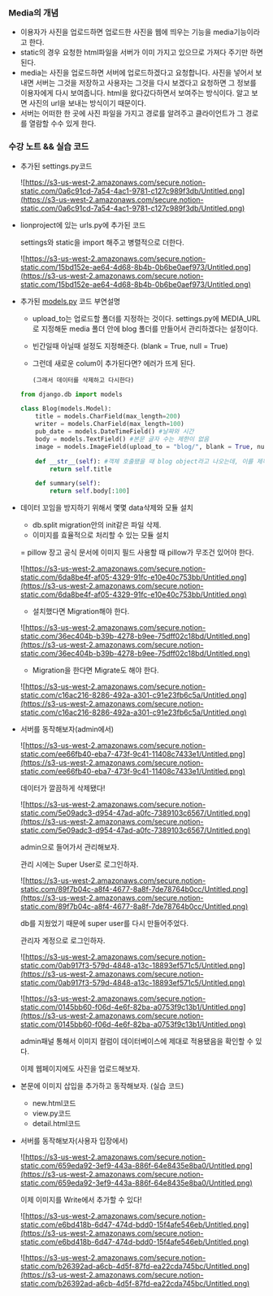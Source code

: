 ### Media의 개념

- 이용자가 사진을 업로드하면 업로드한 사진을 웹에 띄우는 기능을 media기능이라고 한다.
- static의 경우 요청한 html파일을 서버가 이미 가지고 있으므로 가져다 주기만 하면 된다.
- media는 사진을 업로드하면 서버에 업로드하겠다고 요청합니다. 사진을 넣어서 보내면 서버는 그것을 저장하고 사용자는 그것을 다시 보겠다고 요청하면 그 정보를 이용자에게 다시 보여줍니다. html을 왔다갔다하면서 보여주는 방식이다. 알고 보면 사진의 url을 보내는 방식이기 때문이다.
- 서버는 어떠한 한 곳에 사진 파일을 가지고 경로를 알려주고 클라이언트가 그 경로를 열람할 수수 있게 한다.

### 수강 노트 && 실습 코드

- 추가된 settings.py코드

    ![https://s3-us-west-2.amazonaws.com/secure.notion-static.com/0a6c91cd-7a54-4ac1-9781-c127c989f3db/Untitled.png](https://s3-us-west-2.amazonaws.com/secure.notion-static.com/0a6c91cd-7a54-4ac1-9781-c127c989f3db/Untitled.png)

- lionproject에 있는 urls.py에 추가된 코드

    settings와 static을 import 해주고 병렬적으로 더한다.

    ![https://s3-us-west-2.amazonaws.com/secure.notion-static.com/15bd152e-ae64-4d68-8b4b-0b6be0aef973/Untitled.png](https://s3-us-west-2.amazonaws.com/secure.notion-static.com/15bd152e-ae64-4d68-8b4b-0b6be0aef973/Untitled.png)

- 추가된 [models.py](http://models.py) 코드 부연설명
    - upload_to는 업로드할 폴더를 지정하는 것이다. settings.py에 MEDIA_URL로 지정해둔 media 폴더 안에 blog 폴더를 만들어서 관리하겠다는 설정이다.
    - 빈간일때 아닐때 설정도 지정해준다. (blank = True, null = True)
    - 그런데 새로운 colum이 추가된다면? 에러가 뜨게 된다.

          (그래서 데이터를 삭제하고 다시한다)

    ```python
    from django.db import models

    class Blog(models.Model):
        title = models.CharField(max_length=200)
        writer = models.CharField(max_length=100)
        pub_date = models.DateTimeField() #날짜와 시간
        body = models.TextField() #본문 글자 수는 제한이 없음
        image = models.ImageField(upload_to = "blog/", blank = True, null = True)

        def __str__(self): #객체 호출됐을 때 blog object라고 나오는데, 이를 제목으로 볼 수 있도록 해야함.
            return self.title

        def summary(self):
            return self.body[:100]
    ```

- 데이터 꼬임을 방지하기 위해서 몇몇 data삭제와 모듈 설치
    - db.split migration안의 init같은 파일 삭제.
    - 이미지를 효율적으로 처리할 수 있는 모듈 설치

    = pillow 장고 공식 문서에 이미지 필드 사용할 때 pillow가 무조건 있어야 한다.

    ![https://s3-us-west-2.amazonaws.com/secure.notion-static.com/6da8be4f-af05-4329-91fc-e10e40c753bb/Untitled.png](https://s3-us-west-2.amazonaws.com/secure.notion-static.com/6da8be4f-af05-4329-91fc-e10e40c753bb/Untitled.png)

    - 설치했다면 Migration해야 한다.

    ![https://s3-us-west-2.amazonaws.com/secure.notion-static.com/36ec404b-b39b-4278-b9ee-75dff02c18bd/Untitled.png](https://s3-us-west-2.amazonaws.com/secure.notion-static.com/36ec404b-b39b-4278-b9ee-75dff02c18bd/Untitled.png)

    - Migration을 한다면 Migrate도 해야 한다.

    ![https://s3-us-west-2.amazonaws.com/secure.notion-static.com/c16ac216-8286-492a-a301-c91e23fb6c5a/Untitled.png](https://s3-us-west-2.amazonaws.com/secure.notion-static.com/c16ac216-8286-492a-a301-c91e23fb6c5a/Untitled.png)

- 서버를 동작해보자(admin에서)

    ![https://s3-us-west-2.amazonaws.com/secure.notion-static.com/ee66fb40-eba7-473f-9c41-11408c7433e1/Untitled.png](https://s3-us-west-2.amazonaws.com/secure.notion-static.com/ee66fb40-eba7-473f-9c41-11408c7433e1/Untitled.png)

    데이터가 깔끔하게 삭제됐다!

    ![https://s3-us-west-2.amazonaws.com/secure.notion-static.com/5e09adc3-d954-47ad-a0fc-7389103c6567/Untitled.png](https://s3-us-west-2.amazonaws.com/secure.notion-static.com/5e09adc3-d954-47ad-a0fc-7389103c6567/Untitled.png)

    admin으로 들어가서 관리해보자.

    관리 시에는 Super User로 로그인하자.

    ![https://s3-us-west-2.amazonaws.com/secure.notion-static.com/89f7b04c-a8f4-4677-8a8f-7de78764b0cc/Untitled.png](https://s3-us-west-2.amazonaws.com/secure.notion-static.com/89f7b04c-a8f4-4677-8a8f-7de78764b0cc/Untitled.png)

    db를 지웠었기 때문에 super user를 다시 만들어주었다.

    관리자 계정으로 로그인하자.

    ![https://s3-us-west-2.amazonaws.com/secure.notion-static.com/0ab917f3-579d-4848-a13c-18893ef571c5/Untitled.png](https://s3-us-west-2.amazonaws.com/secure.notion-static.com/0ab917f3-579d-4848-a13c-18893ef571c5/Untitled.png)

    ![https://s3-us-west-2.amazonaws.com/secure.notion-static.com/0145bb60-f06d-4e6f-82ba-a0753f9c13b1/Untitled.png](https://s3-us-west-2.amazonaws.com/secure.notion-static.com/0145bb60-f06d-4e6f-82ba-a0753f9c13b1/Untitled.png)

    admin패널 통해서 이미지 컬럼이 데이터베이스에 제대로 적용됐음을 확인할 수 있다.

    이제 웹페이지에도 사진을 업로드해보자.

- 본문에 이미지 삽입을 추가하고 동작해보자. (실습 코드)
    - new.html코드
    - view.py코드
    - detail.html코드

- 서버를 동작해보자(사용자 입장에서)

    ![https://s3-us-west-2.amazonaws.com/secure.notion-static.com/659eda92-3ef9-443a-886f-64e8435e8ba0/Untitled.png](https://s3-us-west-2.amazonaws.com/secure.notion-static.com/659eda92-3ef9-443a-886f-64e8435e8ba0/Untitled.png)

    이제 이미지를 Write에서 추가할 수 있다!

    ![https://s3-us-west-2.amazonaws.com/secure.notion-static.com/e6bd418b-6d47-474d-bdd0-15f4afe546eb/Untitled.png](https://s3-us-west-2.amazonaws.com/secure.notion-static.com/e6bd418b-6d47-474d-bdd0-15f4afe546eb/Untitled.png)

    ![https://s3-us-west-2.amazonaws.com/secure.notion-static.com/b26392ad-a6cb-4d5f-87fd-ea22cda745bc/Untitled.png](https://s3-us-west-2.amazonaws.com/secure.notion-static.com/b26392ad-a6cb-4d5f-87fd-ea22cda745bc/Untitled.png)
